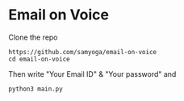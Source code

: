 # Email on Voice

Clone the repo
```
https://github.com/samyoga/email-on-voice
cd email-on-voice
```
Then write "Your Email ID" & "Your password" and
```
python3 main.py
```
